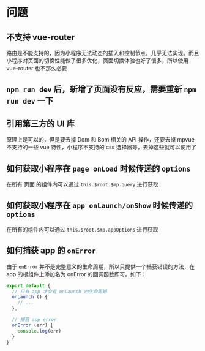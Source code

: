 # 问题

## 不支持 vue-router

路由是不能支持的，因为小程序无法动态的插入和控制节点，几乎无法实现。而且小程序对页面的切换性能做了很多优化，页面切换体验也好了很多，所以使用 vue-router 也不那么必要

## `npm run dev` 后，新增了页面没有反应，需要重新 `npm run dev` 一下

## 引用第三方的 UI 库

原理上是可以的，但是要去掉 Dom 和 Bom 相关的 API 操作，还要去掉 mpvue 不支持的一些 vue 特性，小程序不支持的 css 选择器等，去掉这些就可以使用了

## 如何获取小程序在 `page onLoad` 时候传递的 `options`

在所有 页面 的组件内可以通过 `this.$root.$mp.query` 进行获取

## 如何获取小程序在 `app onLaunch/onShow` 时候传递的 `options`

在所有的组件内可以通过 `this.$root.$mp.appOptions` 进行获取

## 如何捕获 app 的 `onError`

由于 `onError` 并不是完整意义的生命周期，所以只提供一个捕获错误的方法，在 app 的根组件上添加名为 onError 的回调函数即可。如下：

```js
export default {
  // 只有 app 才会有 onLaunch 的生命周期
  onLaunch () {
    // ...
  },

  // 捕获 app error
  onError (err) {
    console.log(err)
  }
}
```